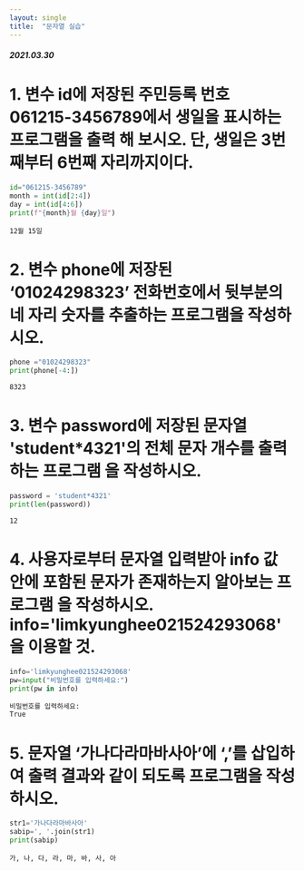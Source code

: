 ```yaml
---
layout: single
title:  "문자열 실습"
---
```


##### 2021.03.30



# 1. 변수 id에 저장된 주민등록 번호 061215-3456789에서 생일을 표시하는 프로그램을 출력 해 보시오. 단, 생일은 3번째부터 6번째 자리까지이다.


```python
id="061215-3456789"
month = int(id[2:4])
day = int(id[4:6])
print(f"{month}월 {day}일")
```

    12월 15일


# 2. 변수 phone에 저장된 ‘01024298323’ 전화번호에서 뒷부분의 네 자리 숫자를 추출하는 프로그램을 작성하시오. 



```python
phone ="01024298323"
print(phone[-4:])
```

    8323


# 3. 변수 password에 저장된 문자열 'student*4321'의 전체 문자 개수를 출력하는 프로그램 을 작성하시오. 


```python
password = 'student*4321'
print(len(password))
```

    12


# 4. 사용자로부터 문자열 입력받아 info 값 안에 포함된 문자가 존재하는지 알아보는 프로그램 을 작성하시오. info='limkyunghee021524293068'을 이용할 것. 


```python
info='limkyunghee021524293068' 
pw=input("비밀번호를 입력하세요:") 
print(pw in info)
```

    비밀번호를 입력하세요:
    True


# 5. 문자열 ‘가나다라마바사아’에 ‘,’를 삽입하여 출력 결과와 같이 되도록 프로그램을 작성하시오. 


```python
str1='가나다라마바사아' 
sabip=', '.join(str1) 
print(sabip)
```

    가, 나, 다, 라, 마, 바, 사, 아

